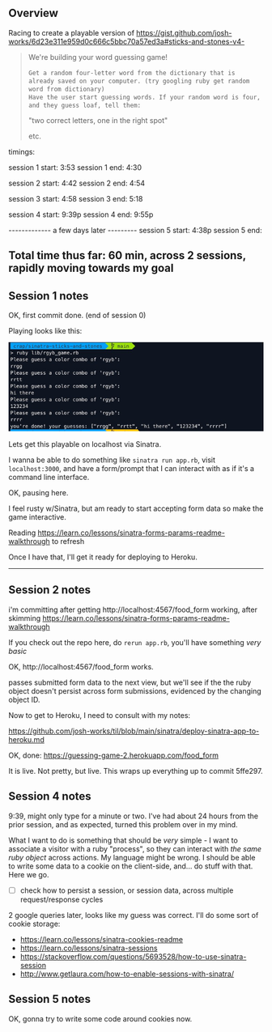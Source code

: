 ## Overview

Racing to create a playable version of https://gist.github.com/josh-works/6d23e311e959d0c666c5bbc70a57ed3a#sticks-and-stones-v4-

> We're building your word guessing game!
> 
>     Get a random four-letter word from the dictionary that is already saved on your computer. (try googling ruby get random word from dictionary)
>     Have the user start guessing words. If your random word is four, and they guess loaf, tell them:
> 
> "two correct letters, one in the right spot"
> 
> etc.

timings: 

session 1 start: 3:53 
session 1 end: 4:30

session 2 start: 4:42
session 2 end: 4:54

session 3 start: 4:58
session 3 end: 5:18

session 4 start: 9:39p
session 4 end: 9:55p

------------- a few days later ---------
session 5 start: 4:38p
session 5 end: 

Total time thus far: 60 min, across 2 sessions, rapidly moving towards my goal
---------------
## Session 1 notes

OK, first commit done. (end of session 0)

Playing looks like this: 

![game](/images/playing-game.jpg)

Lets get this playable on localhost via Sinatra.

I wanna be able to do something like `sinatra run app.rb`, visit `localhost:3000`, and have a form/prompt that I can interact with as if it's a command line interface. 

OK, pausing here. 

I feel rusty w/Sinatra, but am ready to start accepting form data so make the game interactive.

Reading https://learn.co/lessons/sinatra-forms-params-readme-walkthrough to refresh

Once I have that, I'll get it ready for deploying to Heroku. 

------------------

## Session 2 notes

i'm committing after getting http://localhost:4567/food_form working, after skimming https://learn.co/lessons/sinatra-forms-params-readme-walkthrough

If you check out the repo here, do `rerun app.rb`, you'll have something _very basic_


OK, http://localhost:4567/food_form works.

passes submitted form data to the next view, but we'll see if the the ruby object doesn't persist across form submissions, evidenced by the changing object ID.

Now to get to Heroku, I need to consult with my notes:

https://github.com/josh-works/til/blob/main/sinatra/deploy-sinatra-app-to-heroku.md

OK, done: https://guessing-game-2.herokuapp.com/food_form

It is live. Not pretty, but live. This wraps up everything up to commit 5ffe297.

## Session 4 notes

9:39, might only type for a minute or two. I've had about 24 hours from the prior session, and as expected, turned this problem over in my mind. 

What I want to do is something that should be _very_ simple - I want to associate a visitor with a ruby "process", so they can interact with _the same ruby object_ across actions. My language might be wrong. I should be able to write some data to a cookie on the client-side, and... do stuff with that. Here we go.

- [ ] check how to persist a session, or session data, across multiple request/response cycles

2 google queries later, looks like my guess was correct. I'll do some sort of cookie storage:

- https://learn.co/lessons/sinatra-cookies-readme
- https://learn.co/lessons/sinatra-sessions
- https://stackoverflow.com/questions/5693528/how-to-use-sinatra-session
- http://www.getlaura.com/how-to-enable-sessions-with-sinatra/

## Session 5 notes

OK, gonna try to write some code around cookies now.


